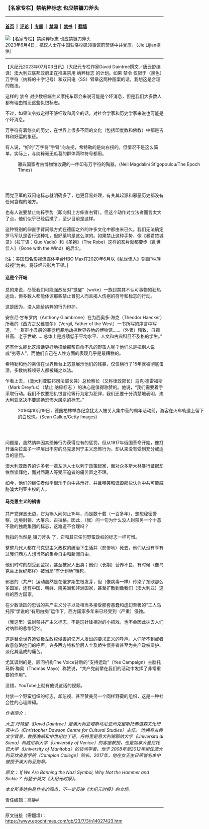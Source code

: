 ### 【名家专栏】禁纳粹标志 也应禁镰刀斧头

---

#### [首页](../../../..?n14027423) &nbsp;|&nbsp; [评论](../../../../../epoch-comment?n14027423) &nbsp;|&nbsp; [专题](../../../../../epoch-special?n14027423) &nbsp;|&nbsp; [禁闻](../../../../../epoch-news?n14027423) &nbsp;|&nbsp; [禁书](../../../../../books?n14027423) &nbsp;|&nbsp; [翻墙](https://github.com/gfw-breaker/nogfw/blob/master/README.md?n14027423)


<div><img alt="【名家专栏】禁纳粹标志 也应禁镰刀斧头" class="attachment-djy_600_400 size-djy_600_400 wp-post-image" src="https://i.epochtimes.com/assets/uploads/2023/07/id14027450-4-1200x817-600x400.jpg"/>
<div class="caption">
 2023年6月4日，抗议人士在中国驻洛杉矶领事馆前焚烧中共党旗。（Jie Lijian提供）
</div></div><hr/><div class="post_content" id="artbody" itemprop="articleBody">
 <!-- article content begin -->
 <p>
  【大纪元2023年07月03日讯】（大纪元专栏作家David Daintree撰文／唐云舒编译）澳大利亚联邦政府正在推进禁用
  <ok href="https://www.epochtimes.com/gb/tag/%E7%BA%B3%E7%B2%B9%E6%A0%87%E5%BF%97.html">
   纳粹标志
  </ok>
  的计划。如果
  <ok href="https://www.epochtimes.com/gb/tag/%E7%A6%81%E4%BB%A4.html">
   禁令
  </ok>
  仅限于（黑色）万字符（纳粹的十字记号）和双闪电（SS）臂章这两种图案的话，我想这是合理的做法。
 </p>
 <p>
  这样的
  <ok href="https://www.epochtimes.com/gb/tag/%E7%A6%81%E4%BB%A4.html">
   禁令
  </ok>
  对少数极端主义摩托车帮会来说可能是个坏消息，但是我们大多数人都有理由憎恶这些仇恨标志。
 </p>
 <p>
  不过，如果法令拟定得不够细致和周全的话，对社会学家和历史学家来说也可能是个坏消息。
 </p>
 <p>
  万字符有着悠久的历史，在世界上很多不同的文化（包括印度教和佛教）中都是吉祥和好运的象征。
 </p>
 <p>
  有人说，“好的”万字符“手臂”向左拐，希特勒的是向右拐的。但情况不是这么简单。实际上，与纳粹毫无瓜葛的群体两种符号都用。
 </p>
 <figure aria-describedby="caption-attachment-14027452" class="wp-caption aligncenter" id="attachment_14027452" style="width: 600px">
  <ok href=" https://i.epochtimes.com/assets/uploads/2023/07/id14027452-unearthed-600x450.jpg" rel="noreferrer noopener" target="_blank">
   <img alt="" class="size-large wp-image-14027452" src="https://i.epochtimes.com/assets/uploads/2023/07/id14027452-unearthed-600x450.jpg"/>
  </ok>
  <br/><figcaption class="wp-caption-text" id="caption-attachment-14027452">
   雅典国家考古博物馆收藏的一件印有万字符的陶器。(Neli Magdalini Sfigopoulou/The Epoch Times)
  </figcaption><br/>
 </figure><br/>
 <p>
  而党卫军的双闪电标志就明确多了，也更容易处理，有关其起源和邪恶历史都没有任何含糊的地方。
 </p>
 <p>
  也有人说要禁止纳粹手势（即向斜上方伸直右臂）。但这个动作对立法者而言太大了点，他们似乎已经后撤了，至少目前是这样。
 </p>
 <p>
  这种特别的伸直手臂问候方式在德国之外的许多文化中都由来已久。我们无法确定罗马军队是否行这种礼，但好莱坞是这么演的。如果禁止这种手势，像《暴君焚城录》（拉丁语：Quo Vadis）和《圣袍》（The Robe）这样的影片就都要步《乱世佳人》（Gone with the Wind）的后尘。
 </p>
 <p>
  [注：美国知名影视流媒体平台HBO Max在2020年6月以《乱世佳人》刻画“种族歧视”为由，将该经典影片下架。]
 </p>
 <h4>
  这是个开端
 </h4>
 <p>
  总的来说，尽管我们可能强烈反对“觉醒”（woke）一族封禁其不认可事物的狂热运动，但多数人都能体谅那些禁止冒犯人而且揭人伤疤的符号和标志的行动。
 </p>
 <p>
  这是因为，没人能给纳粹的行为辩护。
 </p>
 <p>
  安东尼‧甘布罗内（Anthony Giambrone）在为西奥多‧海克（Theodor Haecker）所著的《西方之父维吉尔》（Vergil, Father of the West）一书所写的序言中写道，“一群群小丑般的暴徒粗暴地劫掠世界各地的博物馆……（外表）精致、自视甚高、老于世故……总体上是成绩低于平均水平、人文和古典科目不及格的学生。”
 </p>
 <p>
  还有什么能比这段话更好地描绘那帮自命不凡的野蛮人呢？他们总是把别人说成“劣等人”，而他们自己在人性方面的表现几乎是最糟糕的。
 </p>
 <p>
  希特勒和他的亲信在世界舞台上恣意展示他们的残暴，仅仅横行了15年就被彻底击溃，多数纳粹领导人都被绳之以法。
 </p>
 <p>
  乍看上去，（澳大利亚联邦司法部长兼）总检察长（又称律政部长）马克‧德雷福斯（Mark Dreyfus）（禁止
  <ok href="https://www.epochtimes.com/gb/tag/%E7%BA%B3%E7%B2%B9%E6%A0%87%E5%BF%97.html">
   纳粹标志
  </ok>
  ）的决心是值得称赞的。他说，“我们需要着手采取行动。我们不仅要把仇恨言论等行为定为犯罪，我们还要十分清楚地表明，澳大利亚坚决不要颂扬恐怖大屠杀的标志。”
 </p>
 <figure aria-describedby="caption-attachment-14027454" class="wp-caption aligncenter" id="attachment_14027454" style="width: 600px">
  <ok href=" https://i.epochtimes.com/assets/uploads/2023/07/id14027454-GettyImages-615579630-1200x800-600x400.jpg" rel="noreferrer noopener" target="_blank">
   <img alt="" class="size-large wp-image-14027454" src="https://i.epochtimes.com/assets/uploads/2023/07/id14027454-GettyImages-615579630-1200x800-600x400.jpg"/>
  </ok>
  <br/><figcaption class="wp-caption-text" id="caption-attachment-14027454">
   2016年10月19日，德国柏林举办纪念犹太人被关入集中营的周年活动前，游客在火车轨道上留下的白玫瑰。(Sean Gallup/Getty Images)
  </figcaption><br/>
 </figure><br/>
 <p>
  问题是，虽然纳粹因其恐怖行为获得应有的惩罚，但从1917年俄国革命开始，像打开潘朵拉盒子一样层出不穷的马克思列宁主义恐怖行为，却从来没有受到充分或适当的惩罚。
 </p>
 <p>
  澳大利亚政界的许多老一辈左派人士以列宁政策起家，面对众多斯大林暴行证据却依然崇拜他，而对西藏人等受压迫者的痛苦置之不理。
 </p>
 <p>
  如今，他们的继任者似乎很乐于向中共示好，并且嘲笑和诋毁那些认为中共可能威胁澳大利亚主权的人。
 </p>
 <h4>
  马克思主义的祸害
 </h4>
 <p>
  共产党罪恶无边，它为祸人间何止15年，而是数十载（一百多年），想想秘密警察、边境封锁、大屠杀、古拉格。因此，（我）问一句为什么没人封禁另一个十恶不赦的独裁集团的标志，这难道不合理吗？
 </p>
 <p>
  我指的当然是
  <ok href="https://www.epochtimes.com/gb/tag/%E9%95%B0%E5%88%80%E6%96%A7%E5%A4%B4.html">
   镰刀斧头
  </ok>
  了，它和其它任何野蛮政权的标志一样可憎。
 </p>
 <p>
  整整几代人都在马克思主义政权的统治下生活并（悲惨地）死去，他们从没有享有过我们西方人想当然的集会自由和新闻自由。
 </p>
 <p>
  他们时时刻刻受到监视，甚至被家人出卖；他们（长期）营养不良，有时候（像乌克兰上世纪那样）被当局“有计划地”饿死。
 </p>
 <p>
  邪恶的（共产）运动虽然是在俄罗斯生根发芽，但（像病毒一样）传染了东欧那么多国家，还有中国、朝鲜、南美洲和非洲国家，甚至扩散到像我们（澳大利亚）这样的西方国家。
 </p>
 <p>
  在少数活跃的忠诚的共产主义分子以及相当多接受那套愚蠢和虚幻至极的“工人乌托邦”学说的“有用白痴”运作下，西方国家多年来已经受到（严重）侵蚀。
 </p>
 <p>
  （我这里）说封禁共产主义标志，不是玩针锋相对的小把戏，也不会因此抹去人们对纳粹的悲惨记忆。
 </p>
 <p>
  这是替全世界遭受极左政权侵害的亿万人发出的要求正义的呼声。人们听不到或者故意忽略他们的呼声，许多西方特权阶层人士及娇生惯养者甚至为共产政权辩护、淡化其造成的痛苦。
 </p>
 <p>
  尤其讽刺的是，顾问机构The Voice背后的“支持运动”（Yes Campaign）主脑托马斯‧梅奥（Thomas Mayo）称赞说，“共产党前辈在我们的活动中发挥了非常重要的作用”。
 </p>
 <p>
  没错，YouTube上就有他说这话的视频。
 </p>
 <p>
  封禁一个野蛮组织的标志，却忽视、甚至赞美另一个同样野蛮的组织，这是一种社会性的心理障碍。
 </p>
 <p>
  <em>
   作者简介：
  </em>
 </p>
 <p>
  <em>
   大卫‧丹特里（David Daintree）是澳大利亚塔斯马尼亚州克里斯托弗道森文化研究中心（Christopher Dawson Centre for Cultural Studies）主任。 他拥有古典文学背景，教授晚期和中世纪拉丁语。丹特里是意大利锡耶纳大学（Università di Siena）和威尼斯大学（University of Venice）的客座教授，也是加拿大曼尼托巴大学（University of Manitoba）的访问学者。他于 2008年至2012年担任澳大利亚坎皮恩学院（Campion College）院长。2017年，他在女王生日荣誉名单中被授予澳大利亚勋章。
  </em>
 </p>
 <p>
  <em>
   原文：
   <ok href="https://www.theepochtimes.com/the-power-of-symbols_5356084.html">
    If We Are Banning the Nazi Symbol, Why Not the Hammer and Sickle？
   </ok>
   刊登于英文《大纪元时报》。
  </em>
 </p>
 <p>
  <em>
   本文所表达的是作者的观点，不一定反映《大纪元时报》的立场。
  </em>
 </p>
 <p>
  责任编辑：高静#
 </p>
 <!-- article content end -->
 <div id="below_article_ad">
 </div>
</div>


---

原文链接（需翻墙）：https://www.epochtimes.com/gb/23/7/3/n14027423.htm
